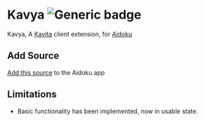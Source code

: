 # Kavya ![Generic badge](https://img.shields.io/badge/version-1-green.svg)
Kavya, A [Kavita](https://www.kavitareader.com/) client extension, for [Aidoku](https://aidoku.app/)

## Add Source

[Add this source](https://aidoku.app/add-source-list/?url=https://raw.githubusercontent.com/getBoolean/kavya-aidoku/gh-pages/) to the Aidoku app

## Limitations

- Basic functionality has been implemented, now in usable state.
